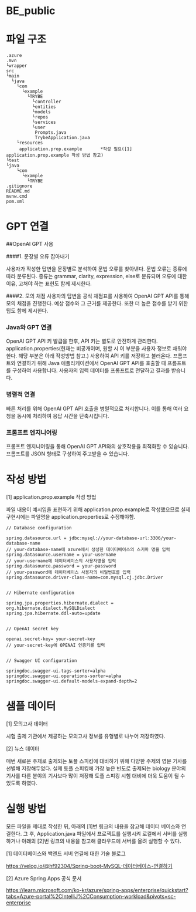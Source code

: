 # BE_public




# 파일 구조		


	.azure
	.mvn
	└wrapper
	src
	└main
	  └java
	    └com    
	      └example      
	        └TRYBE	
	          └controller	  
	          └entities	  
	          └models	  
	          └repos	  
	          └services	  
	          └user	  
	           Prompts.java	   
	           TrybeApplication.java	   
	    └resources    
	     application.prop.example		*작성 필요([1] application.prop.example 작성 방법 참고)     
	└test
	└java
	    └com    
	      └example      
	        └TRYBE	
	.gitignore
	README.md
	mvnw.cmd
	pom.xml


# GPT 연결


##OpenAI GPT 사용

####1. 문장별 오류 잡아내기

사용자가 작성한 답변을 문장별로 분석하여 문법 오류를 찾아낸다. 문법 오류는 종류에 따라 분류된다. 종류는 grammar, clarity, expression, else로 분류되며 오류에 대한 이유, 고쳐야 하는 표현도 함께 제시한다. 

####2. 모의 채점
사용자의 답변을 공식 채점표를 사용하여 OpenAI GPT API를 통해 모의 채점을 진행한다. 예상 점수와 그 근거를 제공한다. 또한 더 높은 점수를 받기 위한 팁도 함께 제시한다.

### Java와 GPT 연결
OpenAI GPT API 키 발급을 한후, API 키는 별도로 안전하게 관리한다. application.properties(현재는 비공개이며, 원할 시 이 부분을 사용자 정보로 채워야 한다. 해당 부분은 아래 작성방법 참고.) 사용하여 API 키를 저장하고 불러온다.
프롬프트와 연결하기 위해 Java 애플리케이션에서 OpenAI GPT API를 호출할 때 프롬프트를 구성하여 사용합니다. 사용자의 입력 데이터를 프롬프트로 전달하고 결과를 받습니다.

### 병렬적 연결

빠른 처리를 위해 OpenAI GPT API 호출을 병렬적으로 처리합니다. 이를 통해 여러 요청을 동시에 처리하여 응답 시간을 단축시킵니다.

### 프롬프트 엔지니어링
프롬프트 엔지니어링을 통해 OpenAI GPT API와의 상호작용을 최적화할 수 있습니다. 프롬프트를 JSON 형태로 구성하여 주고받을 수 있습니다. 



# 작성 방법	


[1] application.prop.example 작성 방법

파일 내용이 예시임을 표현하기 위해 application.prop.example로 작성했으므로 실제 구현시에는 파일명을 application.properties로 수정해야함.

	// Database configuration
 
	spring.datasource.url = jdbc:mysql://your-database-url:3306/your-database-name
	// your-database-name에 azure에서 생성한 데이터베이스의 스키마 명을 입력
	spring.datasource.username = your-username
	// your-username에 데이터베이스의 사용자명을 입력
	spring.datasource.password = your-password
	// your-password에 데이터베이스 사용자의 비밀번호를 입력
	spring.datasource.driver-class-name=com.mysql.cj.jdbc.Driver


	// Hibernate configuration
 
	spring.jpa.properties.hibernate.dialect = org.hibernate.dialect.MySQLDialect
	spring.jpa.hibernate.ddl-auto=update


	// OpenAI secret key
 
	openai.secret-key= your-secret-key
	// your-secret-key에 OPENAI 인증키를 입력

 
	// Swagger UI configuration
 
	springdoc.swagger-ui.tags-sorter=alpha
	springdoc.swagger-ui.operations-sorter=alpha
	springdoc.swagger-ui.default-models-expand-depth=2




# 샘플 데이터

[1] 모의고사 데이터

시험 출제 기관에서 제공하는 모의고사 정보를 유형별로 나누어 저장하였다.

[2] 뉴스 데이터

매번 새로운 주제로 출제되는 토플 스피킹에 대비하기 위해 다양한 주제의 영문 기사를 선별해 저장해두었다. 실제 토플 스피킹에 가장 높은 빈도로 출제되는 biology 분야의 기사를 다른 분야의 기사보다 많이 저장해 토플 스피킹 시험 대비에 더욱 도움이 될 수 있도록 하였다.




# 실행 방법

모든 파일을 제대로 작성한 뒤, 아래의 [1]번 링크의 내용을 참고해 데이터 베이스와 연결한다. 그 후, Application.java 파일에서 프로젝트를 실행시켜 로컬에서 서버를 실행하거나 아래의 [2]번 링크의 내용을 참고해 클라우드에 서버를 올려 실행할 수 있다.

[1] 데이터베이스와 백엔드 서버 연결에 대한 기술 블로그

https://velog.io/@hf92304/Spring-boot-MySQL-데이터베이스-연결하기

[2] Azure Spring Apps 공식 문서

https://learn.microsoft.com/ko-kr/azure/spring-apps/enterprise/quickstart?tabs=Azure-portal%2CIntelliJ%2CConsumption-workload&pivots=sc-enterprise
